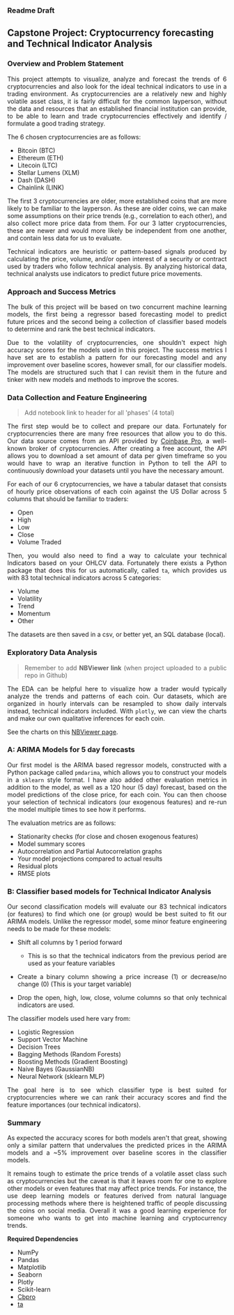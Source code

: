 ### **Readme Draft**

## Capstone Project: Cryptocurrency forecasting and Technical Indicator Analysis

<div style="text-align: justify">

### Overview and Problem Statement

This project attempts to visualize, analyze and forecast the trends of 6 cryptocurrencies and also look for the ideal technical indicators to use in a trading environment. As cryptocurrencies are a relatively new and highly volatile asset class, it is fairly difficult for the common layperson, without the data and resources that an established financial institution can provide, to be able to learn and trade cryptocurrencies effectively and identify / formulate a good trading strategy.

The 6 chosen cryptocurrencies are as follows:

- Bitcoin (BTC)
- Ethereum (ETH)
- Litecoin (LTC)
- Stellar Lumens (XLM)
- Dash (DASH)
- Chainlink (LINK)

The first 3 cryptocurrencies are older, more established coins that are more likely to be familiar to the layperson. As these are older coins, we can make some assumptions on their price trends (e.g., correlation to each other), and also collect more price data from them. For our 3 latter cryptocurrencies, these are newer and would more likely be independent from one another, and contain less data for us to evaluate. 

Technical indicators are heuristic or pattern-based signals produced by calculating the price, volume, and/or open interest of a security or contract used by traders who follow technical analysis. By analyzing historical data, technical analysts use indicators to predict future price movements. 

### Approach and Success Metrics

The bulk of this project will be based on two concurrent machine learning models, the first being a regressor based forecasting model to predict future prices and the second being a collection of classifier based models to determine and rank the best technical indicators.

Due to the volatility of cryptocurrencies, one shouldn't expect high accuracy scores for the models used in this project. The success metrics I have set are to establish a pattern for our forecasting model and any improvement over baseline scores, however small, for our classifier models. The models are structured such that I can revisit them in the future and tinker with new models and methods to improve the scores.

### Data Collection and Feature Engineering

> Add notebook link to header for all 'phases' (4 total)

The first step would be to collect and prepare our data. Fortunately for cryptocurrencies there are many free resources that allow you to do this. Our data source comes from an API provided by [Coinbase Pro](https://pro.coinbase.com), a well-known broker of cryptocurrencies. After creating a free account, the API allows you to download a set amount of data per given timeframe so you would have to wrap an iterative function in Python to tell the API to continuously download your datasets until you have the necessary amount.

For each of our 6 cryptocurrencies, we have a tabular dataset that consists of hourly price observations of each coin against the US Dollar across 5 columns that should be familiar to traders:

- Open 
- High
- Low
- Close 
- Volume Traded

Then, you would also need to find a way to calculate your technical Indicators based on your OHLCV data. Fortunately there exists a Python package that does this for us automatically, called `ta`, which provides us with 83 total technical indicators across 5 categories:

- Volume
- Volatility
- Trend
- Momentum
- Other

The datasets are then saved in a csv, or better yet, an SQL database (local).

### Exploratory Data Analysis

> Remember to add **NBViewer link** (when project uploaded to a public repo in Github)

The EDA can be helpful here to visualize how a trader would typically analyze the trends and patterns of each coin. Our datasets, which are organized in hourly intervals can be resampled to show daily intervals instead, technical indicators included. With `plotly`, we can view the charts and make our own qualitative inferences for each coin. 

See the charts on this [NBViewer page]().

### A: ARIMA Models for 5 day forecasts

Our first model is the ARIMA based regressor models, constructed with a Python package called `pmdarima`, which allows you to construct your models in a `sklearn` style format. I have also added other evaluation metrics in addition to the model, as well as a 120 hour (5 day) forecast, based on the model predictions of the close price, for each coin. You can then choose your selection of technical indicators (our exogenous features) and re-run the model multiple times to see how it performs. 

The evaluation metrics are as follows:

- Stationarity checks (for close and chosen exogenous features)
- Model summary scores
- Autocorrelation and Partial Autocorrelation graphs
- Your model projections compared to actual results
- Residual plots
- RMSE plots

### B: Classifier based models for Technical Indicator Analysis

Our second classification models will evaluate our 83 technical indicators (or features) to find which one (or group) would be best suited to fit our ARIMA models. Unlike the regressor model, some minor feature engineering needs to be made for these models:

- Shift all columns by 1 period forward
	- This is so that the technical indicators from the previous period are used as your feature variables

- Create a binary column showing a price increase (1) or decrease/no change (0) (This is your target variable)

- Drop the open, high, low, close, volume columns so that only technical indicators are used.

The classifier models used here vary from:

- Logistic Regression
- Support Vector Machine
- Decision Trees
- Bagging Methods (Random Forests)
- Boosting Methods (Gradient Boosting)
- Naive Bayes (GaussianNB)
- Neural Network (sklearn MLP)

The goal here is to see which classifier type is best suited for cryptocurrencies where we can rank their accuracy scores and find the feature importances (our technical indicators).

### Summary

As expected the accuracy scores for both models aren't that great, showing only a similar pattern that undervalues the predicted prices in the ARIMA models and a ~5% improvement over baseline scores in the classifier models. 

It remains tough to estimate the price trends of a volatile asset class such as cryptocurrencies but the caveat is that it leaves room for one to explore other models or even features that may affect price trends. For instance, the use deep learning models or features derived from natural language processing methods where there is heightened traffic of people discussing the coins on social media. Overall it was a good learning experience for someone who wants to get into machine learning and cryptocurrency trends.

**Required Dependencies**

- NumPy
- Pandas
- Matplotlib
- Seaborn
- Plotly
- Scikit-learn
- [Cbpro](https://pypi.org/project/cbpro/)
- [ta](https://github.com/bukosabino/ta)
